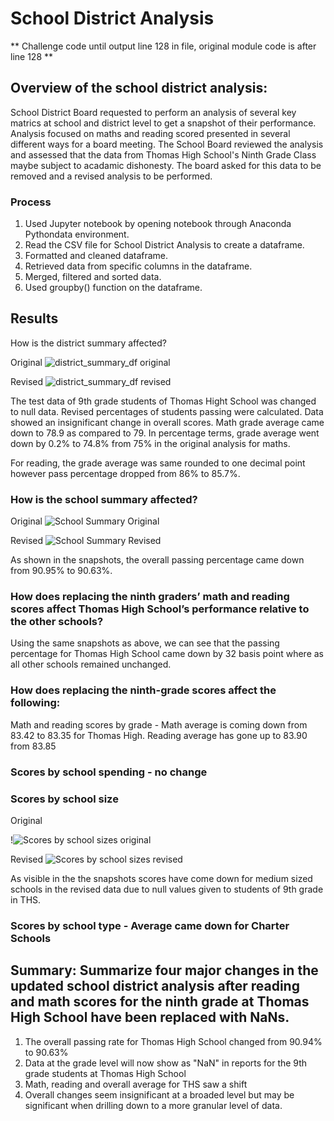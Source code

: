 # School District Analysis 

** Challenge code until output line 128 in file, original module code is after line 128 **

## Overview of the school district analysis:
School District Board requested to perform an analysis of several key matrics at school and district level to get a snapshot of their performance. Analysis focused on maths and reading scored presented in several different ways for a board meeting. The School Board reviewed the analysis and assessed that the data from Thomas High School's Ninth Grade Class maybe subject to acadamic dishonesty. The board asked for this data to be removed and a revised analysis to be performed. 

### Process
  1. Used Jupyter notebook by opening notebook through Anaconda Pythondata environment.
  2. Read the CSV file for School District Analysis to create a dataframe.
  3. Formatted and cleaned dataframe.
  4. Retrieved data from specific columns in the dataframe.
  5. Merged, filtered and sorted data.
  6. Used groupby() function on the dataframe.

## Results

How is the district summary affected?

Original
![district_summary_df original](https://user-images.githubusercontent.com/104873181/171781913-035200ca-7fef-4bf3-a845-7f5ef4d6c376.png)

Revised
![district_summary_df revised](https://user-images.githubusercontent.com/104873181/171786912-ca7afa94-f7f5-48e5-8e3f-3bced7918844.png)

The test data of 9th grade students of Thomas Hight School was changed to null data. Revised percentages of students passing were calculated. Data showed an insignificant change in overall scores. Math grade average came down to 78.9 as compared to 79. In percentage terms, grade average went down by 0.2% to 74.8% from 75% in the original analysis for maths.

For reading, the grade average was same rounded to one decimal point however pass percentage dropped from 86% to 85.7%.

### How is the school summary affected?

Original
![School Summary Original](https://user-images.githubusercontent.com/104873181/171783466-23994cd9-a3dc-496a-b51e-85b2ae5ab0cf.png)

Revised
![School Summary Revised](https://user-images.githubusercontent.com/104873181/171783484-b2132a71-5420-4cb4-8d84-504de97c8735.png)

As shown in the snapshots, the overall passing percentage came down from 90.95% to 90.63%.

### How does replacing the ninth graders’ math and reading scores affect Thomas High School’s performance relative to the other schools?

Using the same snapshots as above, we can see that the passing percentage for Thomas High School came down by 32 basis point where as all other schools remained unchanged.

### How does replacing the ninth-grade scores affect the following:

Math and reading scores by grade - Math average is coming down from 83.42 to 83.35 for Thomas High. Reading average has gone up to 83.90 from 83.85

### Scores by school spending - no change

### Scores by school size 

Original

!![Scores by school sizes original](https://user-images.githubusercontent.com/104873181/171785485-60420544-2e49-4ea4-95f2-dd1b7d6826ea.png)

Revised
![Scores by school sizes revised](https://user-images.githubusercontent.com/104873181/171785469-da75d4e8-59ff-4fdf-a3aa-24755be97e19.png)

As visible in the the snapshots scores have come down for medium sized schools in the revised data due to null values given to students of 9th grade in THS.

### Scores by school type - Average came down for Charter Schools

## Summary: Summarize four major changes in the updated school district analysis after reading and math scores for the ninth grade at Thomas High School have been replaced with NaNs.

1. The overall passing rate for Thomas High School changed from 90.94% to 90.63%
2. Data at the grade level will now show as "NaN" in reports for the 9th grade students at Thomas High School
3. Math, reading and overall average for THS saw a shift
4. Overall changes seem insignificant at a broaded level but may be significant when drilling down to a more granular level of data.
